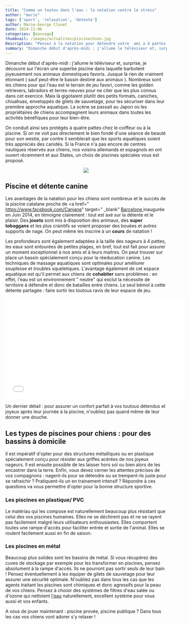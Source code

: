 ```yaml
---
title: "Comme un toutou dans l'eau : la natation contre le stress"
author: "marie"
tags: ['sport', 'relaxation', 'detente']
author: Marie-George Clouet
date: 2014-11-06
categories: [massage]
thumbnail: /images/actualites/piscinechien.jpg
Description: "Pensez à la natation pour détendre votre  ami a 4 pattes et le socialiser : chez vous ou en extérieur, quel est le meilleur endroit ?"
summary: "Dimanche début d'après-midi : j'allume le téléviseur et, surprise, je découvre sur l'écran une superbe piscine dans laquelle barbotent joyeusement nos animaux domestiques favoris. Jusque là rien de vraiment étonnant ( sauf peut-être le bassin destiné aux animaux )."
---
```

Dimanche début d'après-midi : j'allume le téléviseur et, surprise, je découvre sur l'écran une superbe piscine dans laquelle barbotent joyeusement nos animaux domestiques favoris. Jusque là rien de vraiment étonnant ( sauf peut-être le bassin destiné aux animaux ). Nombreux sont les chiens pour qui l'eau est le terrain de jeu favori, comme les golden retrievers, labradors et terres-neuves pour ne citer que les plus connus dans cet exercice. Mais là gigotaient plutôt des petits formats, caniches, chiuahuas, enveloppés de gilets de sauvetage, pour les sécuriser dans leur première approche aquatique. La scène se passait au Japon où les propriétaires de chiens accompagnent leurs animaux dans toutes les activités bénéfiques pour leur bien-être.

On conduit ainsi ses protégés à quatre pattes chez le coiffeur ou à la piscine. Si on ne voit pas directement le bien fondé d'une séance de beauté pour son westie, par contre il semblerait que les sports aquatiques soient très appréciés des canidés. Si la France n'a pas encore de centres nautiques réservés aux chiens, nos voisins allemands et espagnols en ont ouvert récemment et aux States, un choix de piscines spéciales vous est proposé.

<p align="center"><img src= "/images/actualites/piscinechien.jpg"></p>

## Piscine et détente canine

Les avantages de la natation pour les chiens sont nombreux et le succés de la piscine catalane proche de <a href=" https://www.facebook.com/Canjane" target=" _blank" <a href="https://www.youtube.com/user/CesarMillan" target="_blank">Barcelone </a>
 inaugurée en Juin 2014, en témoigne clairement : tout est axé sur la détente et le plaisir. Des **jouets** sont mis à disposition des animaux, des **super toboggans** et les plus craintifs se voient proposer des bouées et autres supports de nage. On peut même les inscrire à un **cours** de natation !

Les profondeurs sont également adaptées à la  taille des nageurs à 4 pattes, les eaux sont entourées de petites plages, en bref, tout est fait pour assurer un moment exceptionnel à nos amis et à leurs maitres. On peut trouver sur place un bassin spécialement conçu pour la réeducation canine. Les techniques de massage aquatiques sont optimales pour améliorer souplesse et troubles squeletiques.
L'avantage également de cet espace aquatique est qu'il permet aux chiens de **cohabiter** sans problémes : en effet, l'eau est un environnement " neutre" qui exclut la nécessite de territoire à défendre et donc de batailles entre chiens. Le seul bémol à cette détente partagée : faire sortir les toutous ravis de leur espace de jeu.
<iframe width="560" height="315" src="//www.youtube.com/embed/XgNoKcsPgKA" frameborder="0" allowfullscreen></iframe>

Un dernier détail : pour assurer un confort parfait à vos toutous détendus et joyeux après leur journée à la piscine, n'oubliez pas quand même de leur donner une douche.

## Les types de piscines pour chiens : pour des bassins à domicile

Il est impératif d'opter pour des structures métalliques ou en plastique spécialement conçu pour résister aux griffes acérées de nos joyeux nageurs. Il est ensuite possible de les laisser hors sol ou bien alors de les encastrer dans la terre.
Enfin, vous devez cerner les attentes précises de vos compagnons : nagent-ils pour se détendre ou se trempent-ils juste pour se rafraichir ? Pratiquent-ils un en trainement intensif ? Répondre à ces questions va vous permettre d'opter pour la bonne structure sportive.
### Les piscines en plastique/ PVC
Le matériau qui les compose est naturellement beaucoup plus résistant que celui des vos piscines humaines. Elles ne se déchirent pas et ne se rayent pas facilement malgré leurs utilisateurs enthousiastes. Elles comportent toutes une rampe d'accés pour faciliter entrée et sortie de l'animal. Elles se roulent facilement aussi en fin de saison.

### Les piscines en métal
Beaucoup plus solides sont les bassins de métal. Si vous récupérez des cuves de stockage par exemple pour les transformer en piscines, pensez absolument à la rampe d'accés. Ils ne pourront pas sortir seuls de leur bain ! Pensez éventuellement à les équiper de gilets de sauvetage pour leur assurer une sécurité optimale.
N'oubliez pas dans tous les cas que les agents traitant les piscines sont chimiques et donc agressifs pour la peau de vos chiens. Pensez à choisir des systémes de filtres d'eau salée ou d'ozone qui nettoient <a href =" http://www.nytimes.com/2007/04/05/garden/05pools.html?pagewanted=all&_r=1&" target="_blank "> l'eau</A> naturellement, excellent systéme pour vous aussi et vos enfants.

A vous de jouer maintenant : piscine provée, piscine publique ? Dans tous les cas vos chiens vont adorer s'y relaxer !